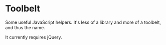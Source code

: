 Toolbelt
========

Some useful JavaScript helpers. It's less of a library and more of a toolbelt, and thus the name.

It currently requires jQuery.
